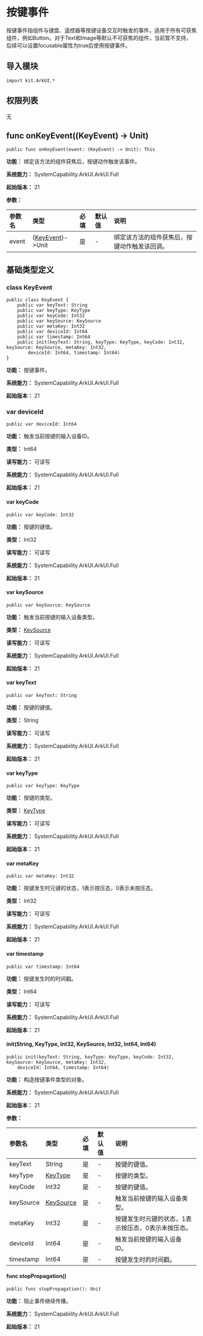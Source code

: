 # 按键事件

按键事件指组件与键盘、遥控器等按键设备交互时触发的事件，适用于所有可获焦组件，例如Button。对于Text和Image等默认不可获焦的组件，当前暂不支持，后续可以设置focusable属性为true后使用按键事件。

## 导入模块

```cangjie
import kit.ArkUI.*
```

## 权限列表

无

## func onKeyEvent((KeyEvent) -> Unit)

```cangjie
public func onKeyEvent(event: (KeyEvent) -> Unit): This
```

**功能：** 绑定该方法的组件获焦后，按键动作触发该事件。

**系统能力：** SystemCapability.ArkUI.ArkUI.Full

**起始版本：** 21

**参数：**

|参数名|类型|必填|默认值|说明|
|:---|:---|:---|:---|:---|
|event|([KeyEvent](#class-keyevent))->Unit|是|-|绑定该方法的组件获焦后，按键动作触发该回调。|

## 基础类型定义

### class KeyEvent

```cangjie
public class KeyEvent {
    public var keyText: String
    public var keyType: KeyType
    public var keyCode: Int32
    public var keySource: KeySource
    public var metaKey: Int32
    public var deviceId: Int64
    public var timestamp: Int64
    public init(keyText: String, keyType: KeyType, keyCode: Int32, keySource: KeySource, metaKey: Int32,
        deviceId: Int64, timestamp: Int64)
}
```

**功能：** 按键事件。

**系统能力：** SystemCapability.ArkUI.ArkUI.Full

**起始版本：** 21

### var deviceId

```cangjie
public var deviceId: Int64
```

**功能：** 触发当前按键的输入设备ID。

**类型：** Int64

**读写能力：** 可读写

**系统能力：** SystemCapability.ArkUI.ArkUI.Full

**起始版本：** 21

#### var keyCode

```cangjie
public var keyCode: Int32
```

**功能：** 按键的键值。

**类型：** Int32

**读写能力：** 可读写

**系统能力：** SystemCapability.ArkUI.ArkUI.Full

**起始版本：** 21

#### var keySource

```cangjie
public var keySource: KeySource
```

**功能：** 触发当前按键的输入设备类型。

**类型：** [KeySource](./cj-common-types.md#enum-keysource)

**读写能力：** 可读写

**系统能力：** SystemCapability.ArkUI.ArkUI.Full

**起始版本：** 21

#### var keyText

```cangjie
public var keyText: String
```

**功能：** 按键的键值。

**类型：** String

**读写能力：** 可读写

**系统能力：** SystemCapability.ArkUI.ArkUI.Full

**起始版本：** 21

#### var keyType

```cangjie
public var keyType: KeyType
```

**功能：** 按键的类型。

**类型：** [KeyType](./cj-common-types.md#enum-keytype)

**读写能力：** 可读写

**系统能力：** SystemCapability.ArkUI.ArkUI.Full

**起始版本：** 21

#### var metaKey

```cangjie
public var metaKey: Int32
```

**功能：** 按键发生时元键的状态，1表示按压态，0表示未按压态。

**类型：** Int32

**读写能力：** 可读写

**系统能力：** SystemCapability.ArkUI.ArkUI.Full

**起始版本：** 21

#### var timestamp

```cangjie
public var timestamp: Int64
```

**功能：** 按键发生时的时间戳。

**类型：** Int64

**读写能力：** 可读写

**系统能力：** SystemCapability.ArkUI.ArkUI.Full

**起始版本：** 21

#### init(String, KeyType, Int32, KeySource, Int32, Int64, Int64)

```cangjie
public init(keyText: String, keyType: KeyType, keyCode: Int32, keySource: KeySource, metaKey: Int32,
    deviceId: Int64, timestamp: Int64)
```

**功能：** 构造按键事件类型的对象。

**系统能力：** SystemCapability.ArkUI.ArkUI.Full

**起始版本：** 21

**参数：**

|参数名|类型|必填|默认值|说明|
|:---|:---|:---|:---|:---|
|keyText|String|是|-|按键的键值。|
|keyType|[KeyType](./cj-common-types.md#enum-keytype)|是|-|按键的类型。|
|keyCode|Int32|是|-|按键的键值。|
|keySource|[KeySource](./cj-common-types.md#enum-keysource)|是|-|触发当前按键的输入设备类型。|
|metaKey|Int32|是|-|按键发生时元键的状态，1表示按压态，0表示未按压态。|
|deviceId|Int64|是|-|触发当前按键的输入设备ID。|
|timestamp|Int64|是|-|按键发生时的时间戳。|

#### func stopPropagation()

```cangjie
public func stopPropagation(): Unit
```

**功能：** 阻止事件继续传播。

**系统能力：** SystemCapability.ArkUI.ArkUI.Full

**起始版本：** 21


